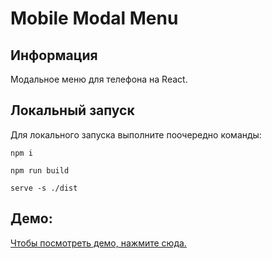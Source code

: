 # Mobile Modal Menu

## Информация

Модальное меню для телефона на React.

## Локальный запуск

Для локального запуска выполните поочередно команды:

```
npm i
```

```
npm run build
```

```
serve -s ./dist
```

## Демо:

[Чтобы посмотреть демо, нажмите сюда.](https://localhost/)